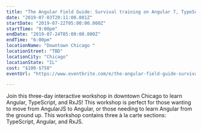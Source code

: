 ```yaml
---
title: "The Angular Field Guide: Survival training on Angular 7, TypeScript, and RxJS."
date: "2019-07-03T20:11:00.001Z"
startDate: "2019-07-22T05:00:00.000Z"
startTime: "9:00pm"
endDate: "2019-07-24T05:00:00.000Z"
endTime: "6:00pm"
locationName: "Downtown Chicago "
locationStreet: "TBD"
locationCity: "Chicago"
locationState: "IL"
cost: "$100-$750"
eventUrl: "https://www.eventbrite.com/e/the-angular-field-guide-survival-training-on-angular-7-typescript-and-rxjs-tickets-63294924824?aff=CTE"

---
```


Join this three-day interactive workshop in downtown Chicago to learn Angular, TypeScript, and RxJS! This workshop is perfect for those wanting to move from AngularJS to Angular, or those needing to learn Angular from the ground up. This workshop contains three à la carte sections: TypeScript, Angular, and RxJS.

